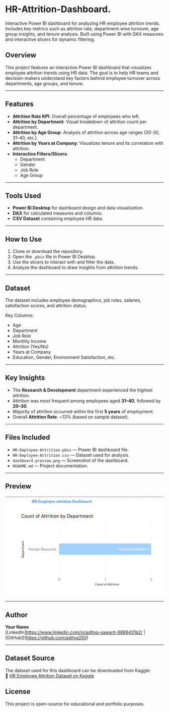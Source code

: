 # HR-Attrition-Dashboard.
Interactive Power BI dashboard for analyzing HR employee attrition trends. Includes key metrics such as attrition rate, department-wise turnover, age group insights, and tenure analysis. Built using Power BI with DAX measures and interactive slicers for dynamic filtering.



## Overview
This project features an interactive Power BI dashboard that visualizes employee attrition trends using HR data. The goal is to help HR teams and decision-makers understand key factors behind employee turnover across departments, age groups, and tenure.

---

## Features
- **Attrition Rate KPI**: Overall percentage of employees who left.
- **Attrition by Department**: Visual breakdown of attrition count per department.
- **Attrition by Age Group**: Analysis of attrition across age ranges (20-30, 31-40, etc.).
- **Attrition by Years at Company**: Visualizes tenure and its correlation with attrition.
- **Interactive Filters/Slicers**:
  - Department
  - Gender
  - Job Role
  - Age Group

---

## Tools Used
- **Power BI Desktop** for dashboard design and data visualization.
- **DAX** for calculated measures and columns.
- **CSV Dataset** containing employee HR data.

---

## How to Use
1. Clone or download the repository.
2. Open the `.pbix` file in Power BI Desktop.
3. Use the slicers to interact with and filter the data.
4. Analyze the dashboard to draw insights from attrition trends.

---

## Dataset
The dataset includes employee demographics, job roles, salaries, satisfaction scores, and attrition status.

Key Columns:
- Age
- Department
- Job Role
- Monthly Income
- Attrition (Yes/No)
- Years at Company
- Education, Gender, Environment Satisfaction, etc.

---

## Key Insights
- The **Research & Development** department experienced the highest attrition.
- Attrition was most frequent among employees aged **31–40**, followed by **20–30**.
- Majority of attrition occurred within the first **5 years** of employment.
- Overall **Attrition Rate**: ~13% (based on sample dataset).

---

## Files Included
- `HR-Employee-Attrition.pbix` — Power BI dashboard file.
- `HR-Employee-Attrition.csv` — Dataset used for analysis.
- `dashboard-preview.png` — Screenshot of the dashboard.
- `README.md` — Project documentation.

---

## Preview
![Dashboard Preview](dashpreview.png)

---

## Author
**Your Name**  
[LinkedIn]https://www.linkedin.com/in/aditya-sawant-9889431b2/  | [GitHub][(https://github.com/aditya250)

---

## Dataset Source
The dataset used for this dashboard can be downloaded from Kaggle:  
🔗 [HR Employee Attrition Dataset on Kaggle](https://www.kaggle.com/datasets/saurabhbadole/hr-employee-attrition?resource=download)


## License
This project is open-source for educational and portfolio purposes.
